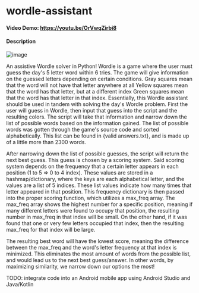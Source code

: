﻿# wordle-assistant
 #### Video Demo: https://youtu.be/OrVwqZirbi8 
 #### Description
![image](https://user-images.githubusercontent.com/111263856/206656463-e0ae4ec5-b768-42aa-9a7d-81dd6cc5caa5.png)

An assistive Wordle solver in Python! Wordle is a game where the user must guess the day's 5 letter word within 6 tries. The game will give information on the guessed letters
depending on certain conditions.
    Gray squares mean that the word will not have that letter anywhere at all
    Yellow squares mean that the word has that letter, but at a different index
    Green squares mean that the word has that letter in that index.
Essentially, this Wordle assistant should be used in tandem with solving the day's Wordle problem. First the user will guess in Wordle, then input that guess into the 
script and the resulting colors. The script will take that information and narrow down the list of possible words based on the information gained. The list of possible words
was gotten through the game's source code and sorted alphabetically. This list can be found in {valid answers.txt}, and is made up of a little more than 2300 words.

After narrowing down the list of possible guesses, the script will return the next best guess. This guess is chosen by a scoring system. 
Said scoring system depends on the frequency that a certain letter appears in each position (1 to 5 => 0 to 4 index). These values are stored in a hashmap/dictionary, where
the keys are each alphabetical letter, and the values are a list of 5 indices. These list values indicate how many times that letter appeared in that position. This frequency
dictionary is then passed into the proper scoring function, which utilizes a max_freq array. The max_freq array shows the highest number for a specific position, meaning if 
many different letters were found to occupy that position, the resulting number in max_freq in that index will be small. On the other hand, if it was found that one or very few
letters occupied that index, then the resulting max_freq for that index will be large.

The resulting best word will have the lowest score, meaning the difference between the max_freq and the word's letter frequency at that index is minimized. This eliminates
the most amount of words from the possible list, and would lead us to the next best guess/answer. In other words, by maximizing similarity, we narrow down our options the most!

TODO: integrate code into an Android mobile app using Android Studio and Java/Kotlin
